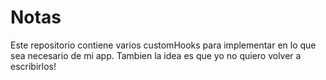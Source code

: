 # Notas
Este repositorio contiene varios customHooks para implementar en lo que sea necesario de mi app.
Tambien la idea es que yo no quiero volver a escribirlos!
